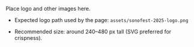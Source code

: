 Place logo and other images here.

- Expected logo path used by the page:
  `assets/sonofest-2025-logo.png`

- Recommended size: around 240–480 px tall (SVG preferred for crispness).

